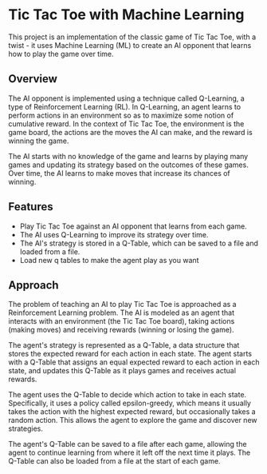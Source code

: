 # Tic Tac Toe with Machine Learning #

This project is an implementation of the classic game of Tic Tac Toe, with a twist - it uses Machine Learning (ML) to create an AI opponent that learns how to play the game over time.

## Overview ##

The AI opponent is implemented using a technique called Q-Learning, a type of Reinforcement Learning (RL). In Q-Learning, an agent learns to perform actions in an environment so as to maximize some notion of cumulative reward. In the context of Tic Tac Toe, the environment is the game board, the actions are the moves the AI can make, and the reward is winning the game.

The AI starts with no knowledge of the game and learns by playing many games and updating its strategy based on the outcomes of these games. Over time, the AI learns to make moves that increase its chances of winning.

## Features ##

- Play Tic Tac Toe against an AI opponent that learns from each game.
- The AI uses Q-Learning to improve its strategy over time.
- The AI's strategy is stored in a Q-Table, which can be saved to a file and loaded from a file.
- Load new q tables to make the agent play as you want

## Approach ##

The problem of teaching an AI to play Tic Tac Toe is approached as a Reinforcement Learning problem. The AI is modeled as an agent that interacts with an environment (the Tic Tac Toe board), taking actions (making moves) and receiving rewards (winning or losing the game).

The agent's strategy is represented as a Q-Table, a data structure that stores the expected reward for each action in each state. The agent starts with a Q-Table that assigns an equal expected reward to each action in each state, and updates this Q-Table as it plays games and receives actual rewards.

The agent uses the Q-Table to decide which action to take in each state. Specifically, it uses a policy called epsilon-greedy, which means it usually takes the action with the highest expected reward, but occasionally takes a random action. This allows the agent to explore the game and discover new strategies.

The agent's Q-Table can be saved to a file after each game, allowing the agent to continue learning from where it left off the next time it plays. The Q-Table can also be loaded from a file at the start of each game.